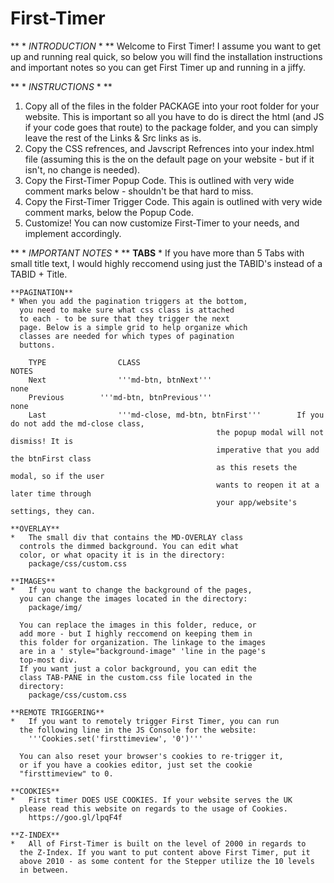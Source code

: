 # First-Timer
  ** * *INTRODUCTION* * **
      Welcome to First Timer! I assume you want to
      get up and running real quick, so below you
      will find the installation instructions and
      important notes so you can get First Timer
      up and running in a jiffy.

  ** * *INSTRUCTIONS* * **
  1)	Copy all of the files in the folder PACKAGE into
      your root folder for your website. This is
      important so all you have to do is direct the
      html (and JS if your code goes that route) to
      the package folder, and you can simply leave
      the rest of the Links & Src links as is.
  2)	Copy the CSS refrences, and Javscript Refrences
      into your index.html file (assuming this is the
      on the default page on your website - but if it
      isn't, no change is needed).
  3)	Copy the First-Timer Popup Code. This is outlined
      with very wide comment marks below - shouldn't be
      that hard to miss.
  4) 	Copy the First-Timer Trigger Code. This again is
      outlined with very wide comment marks, below the
      Popup Code.
  5)	Customize! You can now customize First-Timer to
      your needs, and implement accordingly.

  ** * *IMPORTANT NOTES* * **
    **TABS**
    * If you have more than 5 Tabs with small title text,
      I would highly reccomend using just the TABID's
      instead of a TABID + Title.

    **PAGINATION**
    * When you add the pagination triggers at the bottom,
      you need to make sure what css class is attached
      to each - to be sure that they trigger the next
      page. Below is a simple grid to help organize which
      classes are needed for which types of pagination
      buttons.

        TYPE				CLASS													NOTES
        Next				'''md-btn, btnNext'''								none
        Previous		'''md-btn, btnPrevious'''						none
        Last				'''md-close, md-btn, btnFirst'''		If you do not add the md-close class,
                                                  the popup modal will not dismiss! It is
                                                  imperative that you add the btnFirst class
                                                  as this resets the modal, so if the user
                                                  wants to reopen it at a later time through
                                                  your app/website's settings, they can.

    **OVERLAY**
    *	The small div that contains the MD-OVERLAY class
      controls the dimmed background. You can edit what
      color, or what opacity it is in the directory:
        package/css/custom.css

    **IMAGES**
    *	If you want to change the background of the pages,
      you can change the images located in the directory:
        package/img/

      You can replace the images in this folder, reduce, or
      add more - but I highly reccomend on keeping them in
      this folder for organization. The linkage to the images
      are in a ' style="background-image" 'line in the page's
      top-most div.
      If you want just a color background, you can edit the
      class TAB-PANE in the custom.css file located in the
      directory:
        package/css/custom.css

    **REMOTE TRIGGERING**
    *	If you want to remotely trigger First Timer, you can run
      the following line in the JS Console for the website:
        '''Cookies.set('firsttimeview', '0')'''

      You can also reset your browser's cookies to re-trigger it,
      or if you have a cookies editor, just set the cookie
      "firsttimeview" to 0.

    **COOKIES**
    *	First timer DOES USE COOKIES. If your website serves the UK
      please read this website on regards to the usage of Cookies.
        https://goo.gl/lpqF4f

    **Z-INDEX**
    *	All of First-Timer is built on the level of 2000 in regards to
      the Z-Index. If you want to put content above First Timer, put it
      above 2010 - as some content for the Stepper utilize the 10 levels
      in between.
